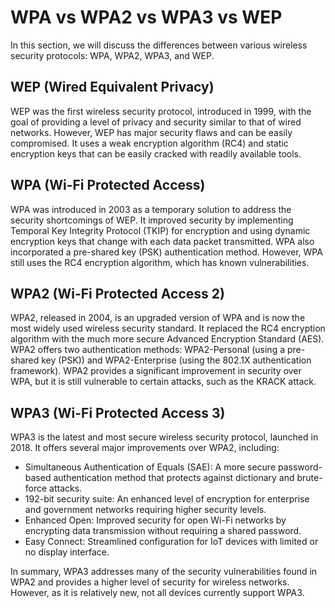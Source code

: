 # WPA vs WPA2 vs WPA3 vs WEP

In this section, we will discuss the differences between various wireless security protocols: WPA, WPA2, WPA3, and WEP.

## WEP (Wired Equivalent Privacy)

WEP was the first wireless security protocol, introduced in 1999, with the goal of providing a level of privacy and security similar to that of wired networks. However, WEP has major security flaws and can be easily compromised. It uses a weak encryption algorithm (RC4) and static encryption keys that can be easily cracked with readily available tools.

## WPA (Wi-Fi Protected Access)

WPA was introduced in 2003 as a temporary solution to address the security shortcomings of WEP. It improved security by implementing Temporal Key Integrity Protocol (TKIP) for encryption and using dynamic encryption keys that change with each data packet transmitted. WPA also incorporated a pre-shared key (PSK) authentication method. However, WPA still uses the RC4 encryption algorithm, which has known vulnerabilities.

## WPA2 (Wi-Fi Protected Access 2)

WPA2, released in 2004, is an upgraded version of WPA and is now the most widely used wireless security standard. It replaced the RC4 encryption algorithm with the much more secure Advanced Encryption Standard (AES). WPA2 offers two authentication methods: WPA2-Personal (using a pre-shared key (PSK)) and WPA2-Enterprise (using the 802.1X authentication framework). WPA2 provides a significant improvement in security over WPA, but it is still vulnerable to certain attacks, such as the KRACK attack.

## WPA3 (Wi-Fi Protected Access 3)

WPA3 is the latest and most secure wireless security protocol, launched in 2018. It offers several major improvements over WPA2, including:

- Simultaneous Authentication of Equals (SAE): A more secure password-based authentication method that protects against dictionary and brute-force attacks.
- 192-bit security suite: An enhanced level of encryption for enterprise and government networks requiring higher security levels.
- Enhanced Open: Improved security for open Wi-Fi networks by encrypting data transmission without requiring a shared password.
- Easy Connect: Streamlined configuration for IoT devices with limited or no display interface.

In summary, WPA3 addresses many of the security vulnerabilities found in WPA2 and provides a higher level of security for wireless networks. However, as it is relatively new, not all devices currently support WPA3.
